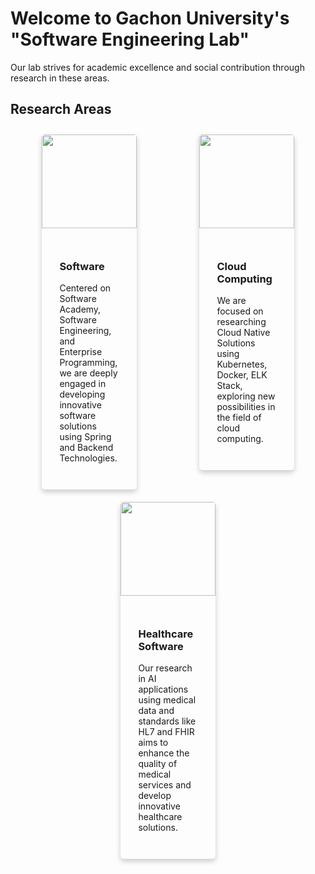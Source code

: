 # Welcome to Gachon University's "Software Engineering Lab"

Our lab strives for academic excellence and social contribution through research in these areas.

## Research Areas

<div style="display: flex; justify-content: space-around; align-items: flex-start; flex-wrap: wrap;">

<div style="max-width: 30%; margin: 10px; box-shadow: 0 4px 8px 0 rgba(0,0,0,0.2); border-radius: 5px; overflow: hidden;">
    <img src="/img1.png" style="width: 100%; object-fit: cover; height: 150px;">
    <div style="padding: 2em;">
        <h3>Software</h3>
        <p>Centered on Software Academy, Software Engineering, and Enterprise Programming, we are deeply engaged in developing innovative software solutions using Spring and Backend Technologies.</p>
    </div>
</div>

<div style="max-width: 30%; margin: 10px; box-shadow: 0 4px 8px 0 rgba(0,0,0,0.2); border-radius: 5px; overflow: hidden;">
    <img src="/img2.png" style="width: 100%; object-fit: cover; height: 150px;">
    <div style="padding: 2em;">
        <h3>Cloud Computing</h3>
        <p>We are focused on researching Cloud Native Solutions using Kubernetes, Docker, ELK Stack, exploring new possibilities in the field of cloud computing.</p>
    </div>
</div>

<div style="max-width: 30%; margin: 10px; box-shadow: 0 4px 8px 0 rgba(0,0,0,0.2); border-radius: 5px; overflow: hidden;">
    <img src="/img3.png" style="width: 100%; object-fit: cover; height: 150px;">
    <div style="padding: 2em;">
        <h3>Healthcare Software</h3>
        <p>Our research in AI applications using medical data and standards like HL7 and FHIR aims to enhance the quality of medical services and develop innovative healthcare solutions.</p>
    </div>
</div>

</div>